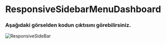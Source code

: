 # ResponsiveSidebarMenuDashboard

### Aşağıdaki görselden kodun çıktısını görebilirsiniz.
![ResponsiveSideBar](https://github.com/kayasafiye/ResponsiveSidebarMenuDashboard/assets/87526029/ce7116cc-144f-44bf-abdd-7896ff95be97)
